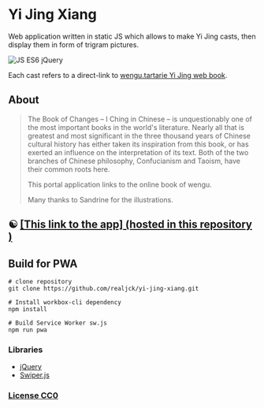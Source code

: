 # Yi Jing Xiang

Web application written in static JS which allows to make Yi Jing casts, then display them in form of trigram pictures.

![JS ES6 jQuery](https://img.shields.io/badge/-JS%20ES6%20jQuery-0?logo=pwa&labelColor=580fc3&color=efd81d)

Each cast refers to a direct-link to [wengu.tartarie Yi Jing web book](http://wengu.tartarie.com/wg/wengu.php?l=Yijing&no=0).

## About

> The Book of Changes – I Ching in Chinese – is unquestionably one of the most important books in the world's literature. Nearly all that is greatest and most significant in the three thousand years of Chinese cultural history has either taken its inspiration from this book, or has exerted an influence on the interpretation of its text. Both of the two branches of Chinese philosophy, Confucianism and Taoism, have their common roots here.
> 
> This portal application links to the online book of wengu.
>
> Many thanks to Sandrine for the illustrations.

## ☯️ [**[This link to the app]** (hosted in this repository )](https://realjck.github.io/yi-jing-xiang/)

## Build for PWA

```
# clone repository
git clone https://github.com/realjck/yi-jing-xiang.git

# Install workbox-cli dependency
npm install

# Build Service Worker sw.js
npm run pwa
```

### Libraries

* [jQuery](https://jquery.com/)
* [Swiper.js](https://github.com/nolimits4web/swiper)

### [License CC0](https://creativecommons.org/publicdomain/zero/1.0/)

